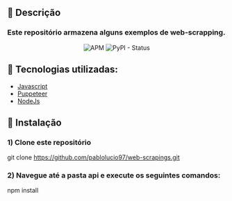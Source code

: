 
## :wrench: Descrição

### Este repositório armazena alguns exemplos de web-scrapping.

<p align="center">
  <img alt="APM" src="https://img.shields.io/apm/l/vim-mode"> <img alt="PyPI - Status" src="https://img.shields.io/pypi/status/Django">
</p>


## :rocket: Tecnologias utilizadas:

* [Javascript](https://developer.mozilla.org/en-US/docs/Web/JavaScript)
* [Puppeteer](https://github.com/puppeteer/puppeteer)
* [NodeJs](https://nodejs.org/en/)

## :wrench: Instalação

### 1) Clone este repositório
 git clone https://github.com/pablolucio97/web-scrapings.git

### 2) Navegue até a pasta api e execute os seguintes comandos:
 npm install


